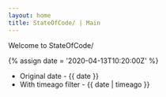 ```yaml
---
layout: home
title: StateOfCode/ | Main
---
```


Welcome to StateOfCode/

{% assign date = '2020-04-13T10:20:00Z' %}

- Original date - {{ date }}
- With timeago filter - {{ date | timeago }}